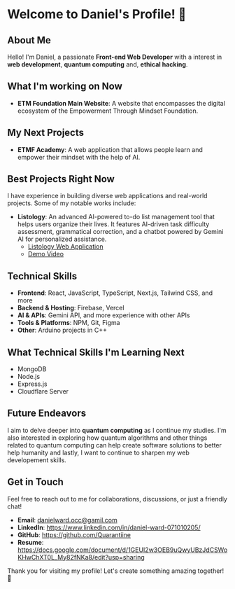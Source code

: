 # Welcome to Daniel's Profile! 🌟

## About Me

Hello! I'm Daniel, a passionate **Front-end Web Developer** with a interest in **web development**, **quantum computing** and, **ethical hacking**.

## What I'm working on Now

- **ETM Foundation Main Website**: A website that encompasses the digital ecosystem of the Empowerment Through Mindset Foundation.

## My Next Projects
- **ETMF Academy**: A web application that allows people learn and empower their mindset with the help of AI.

## Best Projects Right Now

I have experience in building diverse web applications and real-world projects. Some of my notable works include:

- **Listology**: An advanced AI-powered to-do list management tool that helps users organize their lives. It features AI-driven task difficulty assessment, grammatical correction, and a chatbot powered by Gemini AI for personalized assistance.
  - [Listology Web Application](https://listology.vercel.app)
  - [Demo Video](https://youtu.be/JToXJPwBWj4)

## Technical Skills

- **Frontend**: React, JavaScript, TypeScript, Next.js, Tailwind CSS, and more
- **Backend & Hosting**: Firebase, Vercel
- **AI & APIs**: Gemini API, and more experience with other APIs
- **Tools & Platforms**: NPM, Git, Figma
- **Other**: Arduino projects in C++

## What Technical Skills I'm Learning Next
- MongoDB
- Node.js
- Express.js
- Cloudflare Server

## Future Endeavors

I aim to delve deeper into **quantum computing** as I continue my studies. I'm also interested in exploring how quantum algorithms and other things related to quantum computing can help create software solutions to better help humanity and lastly, I want to continue to sharpen my web developement skills.

## Get in Touch

Feel free to reach out to me for collaborations, discussions, or just a friendly chat!

- **Email**: danielward.occ@gamil.com
- **LinkedIn**: https://www.linkedin.com/in/daniel-ward-071010205/
- **GitHub**: https://github.com/Quarantiine
- **Resume**: https://docs.google.com/document/d/1GEUI2w3OEB9uQwyUBzJdCSWoKHwChXT0L_My82fNKa8/edit?usp=sharing

Thank you for visiting my profile! Let's create something amazing together! 🚀
